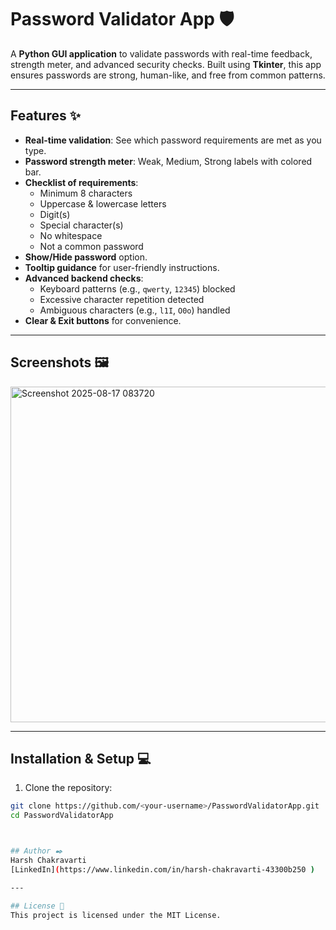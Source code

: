 # Password Validator App 🛡️

A **Python GUI application** to validate passwords with real-time feedback, strength meter, and advanced security checks. Built using **Tkinter**, this app ensures passwords are strong, human-like, and free from common patterns.

---

## Features ✨
- **Real-time validation**: See which password requirements are met as you type.
- **Password strength meter**: Weak, Medium, Strong labels with colored bar.
- **Checklist of requirements**:
  - Minimum 8 characters
  - Uppercase & lowercase letters
  - Digit(s)
  - Special character(s)
  - No whitespace
  - Not a common password
- **Show/Hide password** option.
- **Tooltip guidance** for user-friendly instructions.
- **Advanced backend checks**:
  - Keyboard patterns (e.g., `qwerty`, `12345`) blocked
  - Excessive character repetition detected
  - Ambiguous characters (e.g., `l1I`, `O0o`) handled
- **Clear & Exit buttons** for convenience.

---

## Screenshots 🖼️


<img width="527" height="537" alt="Screenshot 2025-08-17 083720" src="https://github.com/user-attachments/assets/5424d1dd-b5eb-4450-b174-53ce0806f2c0" />

---

## Installation & Setup 💻

1. Clone the repository:

```bash
git clone https://github.com/<your-username>/PasswordValidatorApp.git
cd PasswordValidatorApp



## Author ✒️
Harsh Chakravarti    
[LinkedIn](https://www.linkedin.com/in/harsh-chakravarti-43300b250 ) 

---

## License 📄
This project is licensed under the MIT License.

